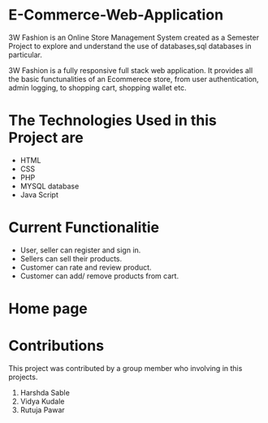 # E-Commerce-Web-Application
3W Fashion is an Online Store Management System created as a Semester Project to explore and understand the use of databases,sql databases in particular.

3W Fashion is a fully responsive full stack web application. It provides all the basic functunalities of an Ecommerece store, from user authentication, admin logging, to shopping cart, shopping wallet etc.

 #  The Technologies Used in this Project are


*  HTML
*  CSS
*  PHP
*  MYSQL database
*  Java Script


# Current Functionalitie

* User, seller can register and sign in.
* Sellers can sell their products.
* Customer can rate and review product.
* Customer can add/ remove products  from cart.

# Home page


# Contributions
This project was contributed by a group member who involving in this projects.

1. Harshda Sable
2. Vidya Kudale 
3. Rutuja Pawar
